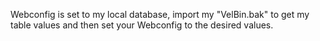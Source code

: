 Webconfig is set to my local database, import my "VelBin.bak" to get my table values and then set your Webconfig to the desired values.
